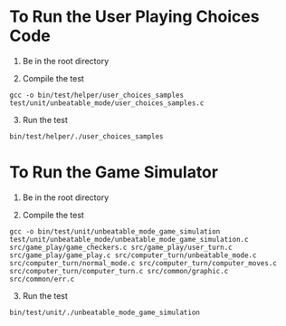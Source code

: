 # To Run the User Playing Choices Code

1. Be in the root directory

2. Compile the test

```
gcc -o bin/test/helper/user_choices_samples test/unit/unbeatable_mode/user_choices_samples.c
```

3. Run the test

```
bin/test/helper/./user_choices_samples
```

# To Run the Game Simulator

1. Be in the root directory

2. Compile the test

```
gcc -o bin/test/unit/unbeatable_mode_game_simulation test/unit/unbeatable_mode/unbeatable_mode_game_simulation.c src/game_play/game_checkers.c src/game_play/user_turn.c src/game_play/game_play.c src/computer_turn/unbeatable_mode.c src/computer_turn/normal_mode.c src/computer_turn/computer_moves.c src/computer_turn/computer_turn.c src/common/graphic.c src/common/err.c
```

3. Run the test

```
bin/test/unit/./unbeatable_mode_game_simulation
```
